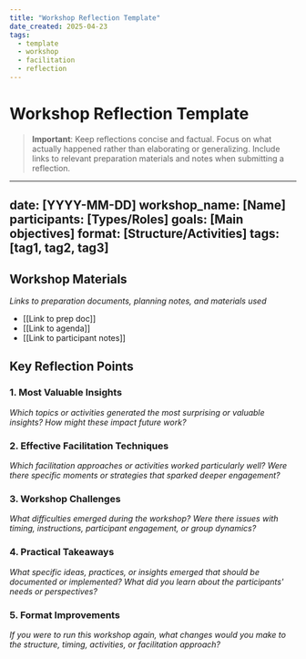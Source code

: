 ```yaml
---
title: "Workshop Reflection Template"
date_created: 2025-04-23
tags:
  - template
  - workshop
  - facilitation
  - reflection
---
```


# Workshop Reflection Template

> **Important**: Keep reflections concise and factual. Focus on what actually happened rather than elaborating or generalizing. Include links to relevant preparation materials and notes when submitting a reflection.

---
date: [YYYY-MM-DD]
workshop_name: [Name]
participants: [Types/Roles]
goals: [Main objectives]
format: [Structure/Activities]
tags: [tag1, tag2, tag3]
---

## Workshop Materials
*Links to preparation documents, planning notes, and materials used*
- [[Link to prep doc]]
- [[Link to agenda]]
- [[Link to participant notes]]

## Key Reflection Points

### 1. Most Valuable Insights
*Which topics or activities generated the most surprising or valuable insights? How might these impact future work?*

### 2. Effective Facilitation Techniques
*Which facilitation approaches or activities worked particularly well? Were there specific moments or strategies that sparked deeper engagement?*

### 3. Workshop Challenges
*What difficulties emerged during the workshop? Were there issues with timing, instructions, participant engagement, or group dynamics?*

### 4. Practical Takeaways
*What specific ideas, practices, or insights emerged that should be documented or implemented? What did you learn about the participants' needs or perspectives?*

### 5. Format Improvements
*If you were to run this workshop again, what changes would you make to the structure, timing, activities, or facilitation approach?*

